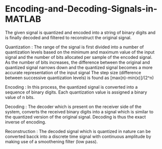 # Encoding-and-Decoding-Signals-in-MATLAB
The given signal is quantized and encoded into a string of binary digits and is finally decoded and filtered to reconstruct the original signal. 

Quantization :
The range of the signal is first divided into a number of quantization levels based on the minimum and maximum value of the input signal and the number of bits allocated per sample of the encoded signal. As the number of bits increases, the difference between the original and quantized signal narrows down and the quantized signal becomes a more accurate representation of the input signal
The step size (difference between successive quantization levels) is found as [max(n)-min(x)]/(2^n)

Encoding :
In this process, the quantized signal is converted into a sequence of binary digits. Each quantization value is assigned a binary value of n bits. 

Decoding :
The decoder which is present on the receiver side of the system, converts the received binary digits into a signal which is similar to the quantized version of the original signal. Decoding is thus the exact inverse of encoding.

Reconstruction :
The decoded signal which is quantized in nature can be converted bacck into a discrete time signal with continuous amplitude by making use of a smoothening filter (low pass).
